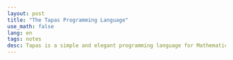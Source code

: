 ```yaml
---
layout: post
title: "The Tapas Programming Language"
use_math: false
lang: en
tags: notes
desc: Tapas is a simple and elegant programming language for Mathematical Modeling
---
```


<br><br>

